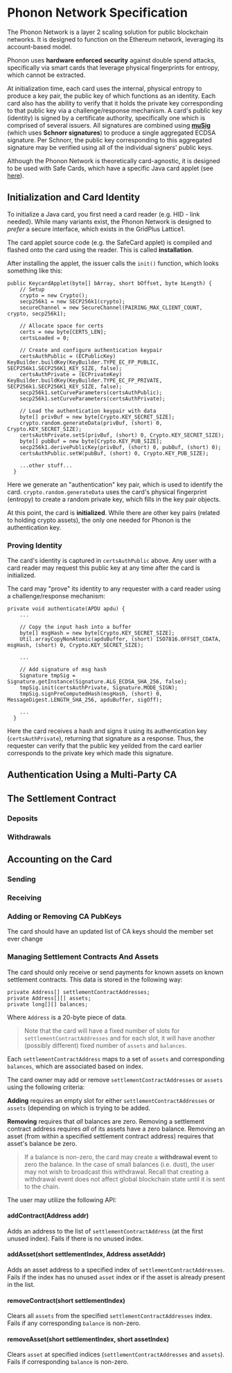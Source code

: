# Phonon Network Specification

The Phonon Network is a layer 2 scaling solution for public blockchain networks. It is designed to function on the Ethereum network, leveraging its account-based model.

Phonon uses **hardware enforced security** against double spend attacks, specifically via smart cards that leverage physical fingerprints for entropy, which cannot be extracted.

At initialization time, each card uses the internal, physical entropy to produce a key pair, the public key of which functions as an identity. Each card also has the ability to verify that it holds the private key corresponding to that public key via a challenge/response mechanism. A card's public key (identity) is signed by a certificate authority, specifically one which is comprised of several issuers. All signatures are combined using [**muSig**](https://blockstream.com/2018/01/23/en-musig-key-aggregation-schnorr-signatures/) (which uses **Schnorr signatures**) to produce a single aggregated ECDSA signature. Per Schnorr, the public key corresponding to this aggregated signature may be verified using all of the individual signers' public keys.

Although the Phonon Network is theoretically card-agnostic, it is designed to be used with Safe Cards, which have a specific Java card applet (see [here](https://github.com/GridPlus/safe-card)).

## Initialization and Card Identity

To initialize a Java card, you first need a card reader (e.g. HID - link needed). While many variants exist, the Phonon Network is designed to *prefer* a secure interface, which exists in the GridPlus Lattice1. 

The card applet source code (e.g. the SafeCard applet) is compiled and flashed onto the card using the reader. This is called **installation**.

After installing the applet, the issuer calls the `init()` function, which looks something like this:

```
public KeycardApplet(byte[] bArray, short bOffset, byte bLength) {
    // Setup
    crypto = new Crypto();
    secp256k1 = new SECP256k1(crypto);
    secureChannel = new SecureChannel(PAIRING_MAX_CLIENT_COUNT, crypto, secp256k1);
    
    // Allocate space for certs
    certs = new byte[CERTS_LEN];
    certsLoaded = 0;
    
    // Create and configure authentication keypair
    certsAuthPublic = (ECPublicKey) KeyBuilder.buildKey(KeyBuilder.TYPE_EC_FP_PUBLIC, SECP256k1.SECP256K1_KEY_SIZE, false);
    certsAuthPrivate = (ECPrivateKey) KeyBuilder.buildKey(KeyBuilder.TYPE_EC_FP_PRIVATE, SECP256k1.SECP256K1_KEY_SIZE, false);
    secp256k1.setCurveParameters(certsAuthPublic);
    secp256k1.setCurveParameters(certsAuthPrivate);

    // Load the authentication keypair with data
    byte[] privBuf = new byte[Crypto.KEY_SECRET_SIZE];
    crypto.random.generateData(privBuf, (short) 0, Crypto.KEY_SECRET_SIZE);
    certsAuthPrivate.setS(privBuf, (short) 0, Crypto.KEY_SECRET_SIZE);
    byte[] pubBuf = new byte[Crypto.KEY_PUB_SIZE];
    secp256k1.derivePublicKey(privBuf, (short) 0, pubBuf, (short) 0);
    certsAuthPublic.setW(pubBuf, (short) 0, Crypto.KEY_PUB_SIZE);

    ...other stuff...
  }
```

Here we generate an "authentication" key pair, which is used to identify the card. `crypto.random.generateData` uses the card's physical fingerprint (entropy) to create a random private key, which fills in the key pair objects.

At this point, the card is **initialized**. While there are other key pairs (related to holding crypto assets), the only one needed for Phonon is the authentication key.

### Proving Identity

The card's identity is captured in `certsAuthPublic` above. Any user with a card reader may request this public key at any time after the card is initialized.

The card may "prove" its identity to any requester with a card reader using a challenge/response mechanism:

```
private void authenticate(APDU apdu) {
    ...
    
    // Copy the input hash into a buffer
    byte[] msgHash = new byte[Crypto.KEY_SECRET_SIZE];
    Util.arrayCopyNonAtomic(apduBuffer, (short) ISO7816.OFFSET_CDATA, msgHash, (short) 0, Crypto.KEY_SECRET_SIZE);

    ...
    
    // Add signature of msg hash
    Signature tmpSig = Signature.getInstance(Signature.ALG_ECDSA_SHA_256, false);
    tmpSig.init(certsAuthPrivate, Signature.MODE_SIGN);
    tmpSig.signPreComputedHash(msgHash, (short) 0, MessageDigest.LENGTH_SHA_256, apduBuffer, sigOff);
   
    ...
  }
```

Here the card receives a hash and signs it using its authentication key (`certsAuthPrivate`), returning that signature as a response. Thus, the requester can verify that the public key yeilded from the card earlier corresponds to the private key which made this signature.

## Authentication Using a Multi-Party CA

## The Settlement Contract

### Deposits

### Withdrawals

## Accounting on the Card

### Sending

### Receiving

### Adding or Removing CA PubKeys

The card should have an updated list of CA keys should the member set ever change

### Managing Settlement Contracts And Assets

The card should only receive or send payments for known assets on known settlement contracts. This data is stored in the following way:

```
private Address[] settlementContractAddresses;
private Address[][] assets;
private long[][] balances;
```

Where `Address` is a 20-byte piece of data.

> Note that the card will have a fixed number of slots for `settlementContractAddresses` and for each slot, it will have another (possibly different) fixed number of `assets` and `balances`.

Each `settlementContractAddress` maps to a set of `assets` and corresponding `balances`, which are associated based on index.

The card owner may add or remove `settlementContractAddresses` or `assets` using the following criteria:

**Adding** requires an empty slot for either `settlementContractAddresses` or `assets` (depending on which is trying to be added.

**Removing** requires that *all* balances are zero. Removing a settlement contract address requires *all* of its assets have a zero balance. Removing an asset (from within a specified settlement contract address) requires that asset's balance be zero.

> If a balance is non-zero, the card may create a **withdrawal event** to zero the balance. In the case of small balances (i.e. dust), the user may not wish to broadcast this withdrawal. Recall that creating a withdrawal event does not affect global blockchain state until it is sent to the chain.

The user may utilize the following API:

#### addContract(Address addr)

Adds an address to the list of `settlementContractAddress` (at the first unused index). Fails if there is no unused index.

#### addAsset(short settlementIndex, Address assetAddr)

Adds an asset address to a specified index of `settlementContractAddresses`. Fails if the index has no unused `asset` index or if the asset is already present in the list.

#### removeContract(short settlementIndex)

Clears all `assets` from the specified `settlementContractAddresses` index. Fails if any corresponding `balance` is non-zero.

#### removeAsset(short settlementIndex, short assetIndex)

Clears `asset` at specified indices (`settlementContractAddresses` and `assets`). Fails if corresponding `balance` is non-zero.
